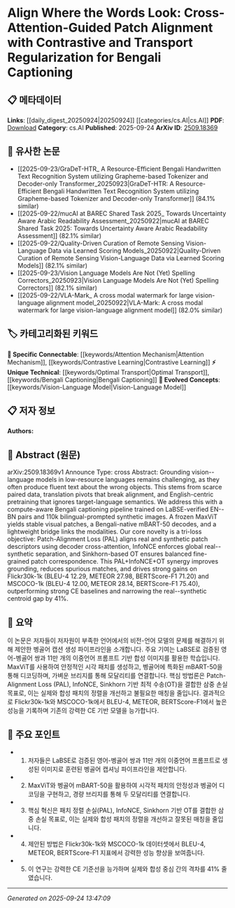 <!-- KEYWORD_LINKING_METADATA:
{
  "processed_timestamp": "2025-09-24T13:47:09.714820",
  "vocabulary_version": "1.0",
  "selected_keywords": [
    "Vision-Language Model",
    "Attention Mechanism",
    "Contrastive Learning",
    "Optimal Transport",
    "Bengali Captioning"
  ],
  "rejected_keywords": [],
  "similarity_scores": {
    "Vision-Language Model": 0.85,
    "Attention Mechanism": 0.8,
    "Contrastive Learning": 0.78,
    "Optimal Transport": 0.7,
    "Bengali Captioning": 0.75
  },
  "extraction_method": "AI_prompt_based",
  "budget_applied": true,
  "candidates_json": {
    "candidates": [
      {
        "surface": "Vision-Language Models",
        "canonical": "Vision-Language Model",
        "aliases": [
          "Vision-Language",
          "VLM"
        ],
        "category": "evolved_concepts",
        "rationale": "Vision-Language Models are central to the paper's focus on grounding in low-resource languages, linking to multimodal learning.",
        "novelty_score": 0.55,
        "connectivity_score": 0.88,
        "specificity_score": 0.72,
        "link_intent_score": 0.85
      },
      {
        "surface": "Cross-Attention",
        "canonical": "Attention Mechanism",
        "aliases": [
          "Cross-Attention Mechanism"
        ],
        "category": "specific_connectable",
        "rationale": "Cross-Attention is a key mechanism used in the paper's proposed model, relevant to linking with other attention-based models.",
        "novelty_score": 0.5,
        "connectivity_score": 0.9,
        "specificity_score": 0.7,
        "link_intent_score": 0.8
      },
      {
        "surface": "Contrastive Regularization",
        "canonical": "Contrastive Learning",
        "aliases": [
          "Contrastive Loss"
        ],
        "category": "specific_connectable",
        "rationale": "Contrastive Regularization is a core component of the model's loss function, linking to self-supervised learning techniques.",
        "novelty_score": 0.6,
        "connectivity_score": 0.85,
        "specificity_score": 0.75,
        "link_intent_score": 0.78
      },
      {
        "surface": "Sinkhorn-based OT",
        "canonical": "Optimal Transport",
        "aliases": [
          "Sinkhorn Algorithm"
        ],
        "category": "unique_technical",
        "rationale": "Sinkhorn-based OT is a novel approach in the paper for ensuring balanced patch correspondence, offering unique insights.",
        "novelty_score": 0.75,
        "connectivity_score": 0.6,
        "specificity_score": 0.8,
        "link_intent_score": 0.7
      },
      {
        "surface": "Bengali Captioning",
        "canonical": "Bengali Captioning",
        "aliases": [
          "BN Captioning"
        ],
        "category": "unique_technical",
        "rationale": "Bengali Captioning is the specific application focus of the paper, crucial for linking to language-specific NLP research.",
        "novelty_score": 0.7,
        "connectivity_score": 0.65,
        "specificity_score": 0.85,
        "link_intent_score": 0.75
      }
    ],
    "ban_list_suggestions": [
      "Pipeline",
      "Dataset"
    ]
  },
  "decisions": [
    {
      "candidate_surface": "Vision-Language Models",
      "resolved_canonical": "Vision-Language Model",
      "decision": "linked",
      "scores": {
        "novelty": 0.55,
        "connectivity": 0.88,
        "specificity": 0.72,
        "link_intent": 0.85
      }
    },
    {
      "candidate_surface": "Cross-Attention",
      "resolved_canonical": "Attention Mechanism",
      "decision": "linked",
      "scores": {
        "novelty": 0.5,
        "connectivity": 0.9,
        "specificity": 0.7,
        "link_intent": 0.8
      }
    },
    {
      "candidate_surface": "Contrastive Regularization",
      "resolved_canonical": "Contrastive Learning",
      "decision": "linked",
      "scores": {
        "novelty": 0.6,
        "connectivity": 0.85,
        "specificity": 0.75,
        "link_intent": 0.78
      }
    },
    {
      "candidate_surface": "Sinkhorn-based OT",
      "resolved_canonical": "Optimal Transport",
      "decision": "linked",
      "scores": {
        "novelty": 0.75,
        "connectivity": 0.6,
        "specificity": 0.8,
        "link_intent": 0.7
      }
    },
    {
      "candidate_surface": "Bengali Captioning",
      "resolved_canonical": "Bengali Captioning",
      "decision": "linked",
      "scores": {
        "novelty": 0.7,
        "connectivity": 0.65,
        "specificity": 0.85,
        "link_intent": 0.75
      }
    }
  ]
}
-->

# Align Where the Words Look: Cross-Attention-Guided Patch Alignment with Contrastive and Transport Regularization for Bengali Captioning

## 📋 메타데이터

**Links**: [[daily_digest_20250924|20250924]] [[categories/cs.AI|cs.AI]]
**PDF**: [Download](https://arxiv.org/pdf/2509.18369.pdf)
**Category**: cs.AI
**Published**: 2025-09-24
**ArXiv ID**: [2509.18369](https://arxiv.org/abs/2509.18369)

## 🔗 유사한 논문
- [[2025-09-23/GraDeT-HTR_ A Resource-Efficient Bengali Handwritten Text Recognition System utilizing Grapheme-based Tokenizer and Decoder-only Transformer_20250923|GraDeT-HTR: A Resource-Efficient Bengali Handwritten Text Recognition System utilizing Grapheme-based Tokenizer and Decoder-only Transformer]] (84.1% similar)
- [[2025-09-22/mucAI at BAREC Shared Task 2025_ Towards Uncertainty Aware Arabic Readability Assessment_20250922|mucAI at BAREC Shared Task 2025: Towards Uncertainty Aware Arabic Readability Assessment]] (82.1% similar)
- [[2025-09-22/Quality-Driven Curation of Remote Sensing Vision-Language Data via Learned Scoring Models_20250922|Quality-Driven Curation of Remote Sensing Vision-Language Data via Learned Scoring Models]] (82.1% similar)
- [[2025-09-23/Vision Language Models Are Not (Yet) Spelling Correctors_20250923|Vision Language Models Are Not (Yet) Spelling Correctors]] (82.1% similar)
- [[2025-09-22/VLA-Mark_ A cross modal watermark for large vision-language alignment model_20250922|VLA-Mark: A cross modal watermark for large vision-language alignment model]] (82.0% similar)

## 🏷️ 카테고리화된 키워드
**🔗 Specific Connectable**: [[keywords/Attention Mechanism|Attention Mechanism]], [[keywords/Contrastive Learning|Contrastive Learning]]
**⚡ Unique Technical**: [[keywords/Optimal Transport|Optimal Transport]], [[keywords/Bengali Captioning|Bengali Captioning]]
**🚀 Evolved Concepts**: [[keywords/Vision-Language Model|Vision-Language Model]]

## 📋 저자 정보

**Authors:** 

## 📄 Abstract (원문)

arXiv:2509.18369v1 Announce Type: cross 
Abstract: Grounding vision--language models in low-resource languages remains challenging, as they often produce fluent text about the wrong objects. This stems from scarce paired data, translation pivots that break alignment, and English-centric pretraining that ignores target-language semantics. We address this with a compute-aware Bengali captioning pipeline trained on LaBSE-verified EN--BN pairs and 110k bilingual-prompted synthetic images. A frozen MaxViT yields stable visual patches, a Bengali-native mBART-50 decodes, and a lightweight bridge links the modalities. Our core novelty is a tri-loss objective: Patch-Alignment Loss (PAL) aligns real and synthetic patch descriptors using decoder cross-attention, InfoNCE enforces global real--synthetic separation, and Sinkhorn-based OT ensures balanced fine-grained patch correspondence. This PAL+InfoNCE+OT synergy improves grounding, reduces spurious matches, and drives strong gains on Flickr30k-1k (BLEU-4 12.29, METEOR 27.98, BERTScore-F1 71.20) and MSCOCO-1k (BLEU-4 12.00, METEOR 28.14, BERTScore-F1 75.40), outperforming strong CE baselines and narrowing the real--synthetic centroid gap by 41%.

## 📝 요약

이 논문은 저자들이 저자원이 부족한 언어에서의 비전-언어 모델의 문제를 해결하기 위해 제안한 벵골어 캡션 생성 파이프라인을 소개합니다. 주요 기여는 LaBSE로 검증된 영어-벵골어 쌍과 11만 개의 이중언어 프롬프트 기반 합성 이미지를 활용한 학습입니다. MaxViT를 사용하여 안정적인 시각 패치를 생성하고, 벵골어에 특화된 mBART-50을 통해 디코딩하며, 가벼운 브리지를 통해 모달리티를 연결합니다. 핵심 방법론은 Patch-Alignment Loss (PAL), InfoNCE, Sinkhorn 기반 최적 수송(OT)을 결합한 삼중 손실 목표로, 이는 실제와 합성 패치의 정렬을 개선하고 불필요한 매칭을 줄입니다. 결과적으로 Flickr30k-1k와 MSCOCO-1k에서 BLEU-4, METEOR, BERTScore-F1에서 높은 성능을 기록하며 기존의 강력한 CE 기반 모델을 능가합니다.

## 🎯 주요 포인트

- 1. 저자들은 LaBSE로 검증된 영어-벵골어 쌍과 11만 개의 이중언어 프롬프트로 생성된 이미지로 훈련된 벵골어 캡셔닝 파이프라인을 제안합니다.
- 2. MaxViT와 벵골어 mBART-50을 활용하여 시각적 패치의 안정성과 벵골어 디코딩을 구현하고, 경량 브리지를 통해 두 모달리티를 연결합니다.
- 3. 핵심 혁신은 패치 정렬 손실(PAL), InfoNCE, Sinkhorn 기반 OT를 결합한 삼중 손실 목표로, 이는 실제와 합성 패치의 정렬을 개선하고 잘못된 매칭을 줄입니다.
- 4. 제안된 방법은 Flickr30k-1k와 MSCOCO-1k 데이터셋에서 BLEU-4, METEOR, BERTScore-F1 지표에서 강력한 성능 향상을 보여줍니다.
- 5. 이 연구는 강력한 CE 기준선을 능가하며 실제와 합성 중심 간의 격차를 41% 줄였습니다.


---

*Generated on 2025-09-24 13:47:09*